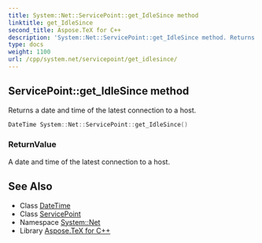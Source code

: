 ```yaml
---
title: System::Net::ServicePoint::get_IdleSince method
linktitle: get_IdleSince
second_title: Aspose.TeX for C++
description: 'System::Net::ServicePoint::get_IdleSince method. Returns a date and time of the latest connection to a host in C++.'
type: docs
weight: 1100
url: /cpp/system.net/servicepoint/get_idlesince/
---
```

## ServicePoint::get_IdleSince method


Returns a date and time of the latest connection to a host.

```cpp
DateTime System::Net::ServicePoint::get_IdleSince()
```


### ReturnValue

A date and time of the latest connection to a host.

## See Also

* Class [DateTime](../../../system/datetime/)
* Class [ServicePoint](../)
* Namespace [System::Net](../../)
* Library [Aspose.TeX for C++](../../../)

